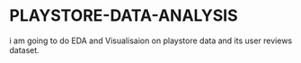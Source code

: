 # PLAYSTORE-DATA-ANALYSIS
i am going to do EDA and Visualisaion on playstore data and its user reviews dataset.
